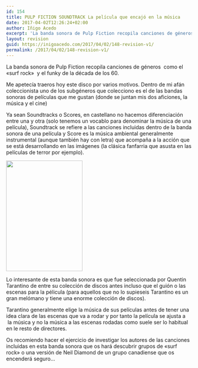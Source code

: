 ```yaml
---
id: 154
title: PULP FICTION SOUNDTRACK La película que encajó en la música
date: 2017-04-02T12:26:24+02:00
author: Iñigo Acedo
excerpt: 'La banda sonora de Pulp Fiction recopila canciones de géneros  como el "surf rock"  y el funky de la década de los 60.'
layout: revision
guid: https://inigoacedo.com/2017/04/02/148-revision-v1/
permalink: /2017/04/02/148-revision-v1/
---
```

La banda sonora de Pulp Fiction recopila canciones de géneros  como el &#171;surf rock&#187;  y el funky de la década de los 60.

<!--more-->

Me apetecía traeros hoy este disco por varios motivos. Dentro de mi afán coleccionista uno de los subgéneros que colecciono es el de las bandas sonoras de películas que me gustan (donde se juntan mis dos aficiones, la música y el cine)

Ya sean Soundtracks o Scores, en castellano no hacemos diferenciación entre una y otra (solo tenemos un vocablo para denominar la música de una película), Soundtrack se refiere a las canciones incluidas dentro de la banda sonora de una película y Score es la música ambiental generalmente instrumental (aunque también hay con letra) que acompaña a la acción que se está desarrollando en las imágenes (la clásica fanfarria que asusta en las películas de terror por ejemplo).

<img class="alignnone size-medium wp-image-150" src="https://inigoacedo.com/wp-content/uploads/2017/04/ScreenHunter_3-207x300.jpg" alt="" width="207" height="300" srcset="https://inigoacedo.com/wp-content/uploads/2017/04/ScreenHunter_3-207x300.jpg 207w, https://inigoacedo.com/wp-content/uploads/2017/04/ScreenHunter_3.jpg 370w" sizes="(max-width: 207px) 100vw, 207px" /> 

Lo interesante de esta banda sonora es que fue seleccionada por Quentin Tarantino de entre su colección de discos antes incluso que el guión o las escenas para la pélicula (para aquellos que no lo supieseis Tarantino es un gran melómano y tiene una enorme colección de discos).

Tarantino generalmente elige la música de sus películas antes de tener una idea clara de las escenas que va a rodar y por tanto la película se ajusta a  la música y no la música a las escenas rodadas como suele ser lo habitual en le resto de directores.

Os recomiendo hacer el ejercicio de investigar los autores de las canciones incluidas en esta banda sonora que os hará descubrir grupos de &#171;surf rock&#187; o una versión de Neil Diamond de un grupo canadiense que os encenderá seguro&#8230;